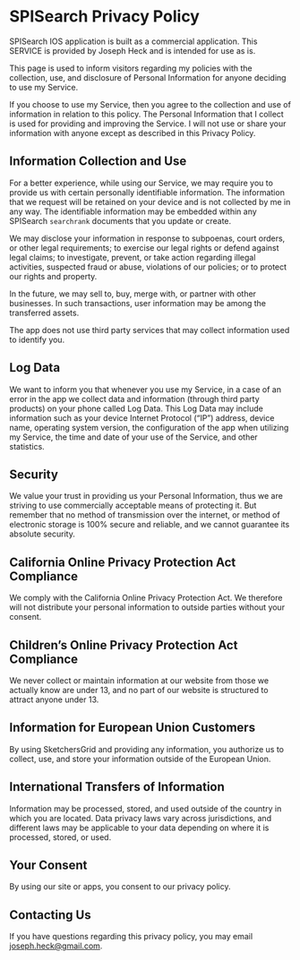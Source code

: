# SPISearch Privacy Policy

SPISearch IOS application is built as a commercial application. This SERVICE is provided by Joseph Heck and is intended for use as is.

This page is used to inform visitors regarding my policies with the collection, use, and disclosure of Personal Information for anyone deciding to use my Service.

If you choose to use my Service, then you agree to the collection and use of information in relation to this policy.
The Personal Information that I collect is used for providing and improving the Service.
I will not use or share your information with anyone except as described in this Privacy Policy.

## Information Collection and Use

For a better experience, while using our Service, we may require you to provide us with certain personally identifiable information.
The information that we request will be retained on your device and is not collected by me in any way.
The identifiable information may be embedded within any SPISearch `searchrank` documents that you update or create.

We may disclose your information in response to subpoenas, court orders, or other legal requirements; to exercise our legal rights or defend against legal claims; to investigate, prevent, or take action regarding illegal activities, suspected fraud or abuse, violations of our policies; or to protect our rights and property.

In the future, we may sell to, buy, merge with, or partner with other businesses.
In such transactions, user information may be among the transferred assets.

The app does not use third party services that may collect information used to identify you.

## Log Data

We want to inform you that whenever you use my Service, in a case of an error in the app we collect data and information (through third party products) on your phone called Log Data.
This Log Data may include information such as your device Internet Protocol (“IP”) address, device name, operating system version, the configuration of the app when utilizing my Service, the time and date of your use of the Service, and other statistics.

## Security

We value your trust in providing us your Personal Information, thus we are striving to use commercially acceptable means of protecting it.
But remember that no method of transmission over the internet, or method of electronic storage is 100% secure and reliable, and we cannot guarantee its absolute security.

## California Online Privacy Protection Act Compliance

We comply with the California Online Privacy Protection Act.
We therefore will not distribute your personal information to outside parties without your consent.

## Children’s Online Privacy Protection Act Compliance

We never collect or maintain information at our website from those we actually know are under 13, and no part of our website is structured to attract anyone under 13.

## Information for European Union Customers

By using SketchersGrid and providing any information, you authorize us to collect, use, and store your information outside of the European Union.

## International Transfers of Information

Information may be processed, stored, and used outside of the country in which you are located. Data privacy laws vary across jurisdictions, and different laws may be applicable to your data depending on where it is processed, stored, or used.

## Your Consent

By using our site or apps, you consent to our privacy policy.

## Contacting Us

If you have questions regarding this privacy policy, you may email joseph.heck@gmail.com.
